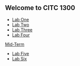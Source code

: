 ## Welcome to CITC 1300

<ul>
    <li><a href="LabOne/index.html">Lab One</a></li>
    <li><a href="LabTwo/index.html">Lab Two</a></li>
    <li><a href="LabThree/index.html">Lab Three</a></li>
    <li><a href="LabFour/index.html">Lab Four</a></li>
</ul>

<a href="MidTerm/index.html">Mid-Term</a>

<ul>
    <li><a href="LabFive/Index.html">Lab Five</a></li>
    <li><a href="LabSix/Index.html">Lab Six</a></li>
</ul>